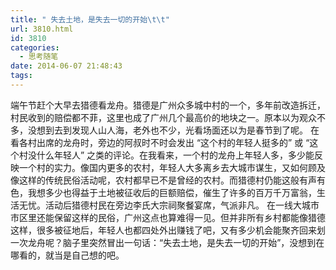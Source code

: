```yaml
---
title: " 失去土地，是失去一切的开始\t\t"
url: 3810.html
id: 3810
categories:
  - 思考随笔
date: 2014-06-07 21:48:43
tags:
---
```


端午节赶个大早去猎德看龙舟。猎德是广州众多城中村的一个，多年前改造拆迁，村民收到的赔偿都不菲，这里也成了广州几个最高价的地块之一。原本以为观众不多，没想到去到发现人山人海，老外也不少，光看场面还以为是春节到了呢。 在看各村出席的龙舟时，旁边的阿叔时不时会发出 “这个村的年轻人挺多的” 或 “这个村没什么年轻人” 之类的评论。在我看来，一个村的龙舟上年轻人多，多少能反映一个村的实力。像国内更多的农村，年轻人大多离乡去大城市谋生，又如何顾及像这样的传统民俗活动呢，农村都早已不是曾经的农村。而猎德村仍能这般有声有色，我想多少也得益于土地被征收后的巨额赔偿，催生了许多的百万千万富翁，生活无忧。活动后猎德村民在旁边李氏大宗祠聚餐宴席，气派非凡。 在一线大城市市区里还能保留这样的民俗，广州这点也算难得一见。但并非所有乡村都能像猎德这样，很多被征地后，年轻人也都四处外出赚钱了吧，又有多少机会能聚齐回来划一次龙舟呢？脑子里突然冒出一句话：“失去土地，是失去一切的开始”，没想到在哪看的，就当是自己想的吧。